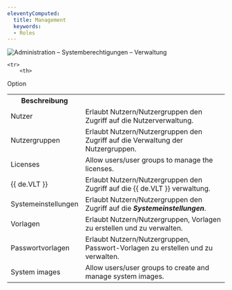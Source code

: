 ```yaml
---
eleventyComputed:
  title: Management
  keywords:
  - Roles
---
```

![Administration – Systemberechtigungen – Verwaltung](https://webdevolutions.azureedge.net/docs/de/server/ServerOp0066.png)

<table>

	<tr>
		<th>
Option
		</th>
		<th>
Beschreibung
		</th>
	</tr>
	<tr>
		<td>
Nutzer
		</td>
		<td>
Erlaubt Nutzern/Nutzergruppen den Zugriff auf die Nutzerverwaltung.
		</td>
	</tr>
	<tr>
		<td>
Nutzergruppen
		</td>
		<td>
Erlaubt Nutzern/Nutzergruppen den Zugriff auf die Verwaltung der Nutzergruppen.
		</td>
	</tr>
	<tr>
		<td>
Licenses
		</td>
		<td>
Allow users/user groups to manage the licenses.
		</td>
	</tr>
	<tr>
		<td>
{{ de.VLT }}
		</td>
		<td>
Erlaubt Nutzern/Nutzergruppen den Zugriff auf die {{ de.VLT }} verwaltung.
		</td>
	</tr>
	<tr>
		<td>
Systemeinstellungen
		</td>
		<td>
Erlaubt Nutzern/Nutzergruppen den Zugriff auf die ***Systemeinstellungen***.
		</td>
	</tr>
	<tr>
		<td>
Vorlagen
		</td>
		<td>
Erlaubt Nutzern/Nutzergruppen, Vorlagen zu erstellen und zu verwalten.
		</td>
	</tr>
	<tr>
		<td>
Passwortvorlagen
		</td>
		<td>
Erlaubt Nutzern/Nutzergruppen, Passwort-Vorlagen zu erstellen und zu verwalten.
		</td>
	</tr>
	<tr>
		<td>
System images
		</td>
		<td>
Allow users/user groups to create and manage system images.
		</td>
	</tr>
</table>
